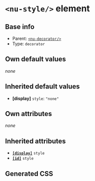 # `<nu-style/>` element

## Base info
* Parent: [`<nu-decorator/>`](./nu-decorator.md)
* Type: `decorator`


## Own default values
*none*

## Inherited default values
* **[display]** `style`: `"none"`


## Own attributes
*none*


## Inherited attributes
* **[`[display]`](../attributes/display.md)** `style`
* **[`[id]`](../attributes/id.md)** `style`

## Generated CSS
```css

```

